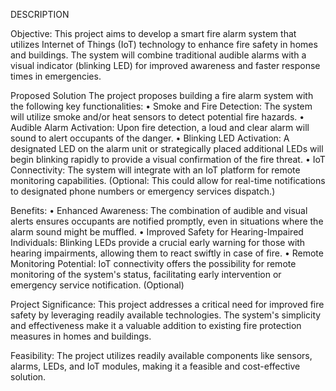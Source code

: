DESCRIPTION


Objective:
This project aims to develop a smart fire alarm system that utilizes Internet of Things (IoT) technology to enhance fire safety in homes and buildings. The system will combine traditional audible alarms with a visual indicator (blinking LED) for improved awareness and faster response times in emergencies.

Proposed Solution
The project proposes building a fire alarm system with the following key functionalities:
•	Smoke and Fire Detection: The system will utilize smoke and/or heat sensors to detect potential fire hazards.
•	Audible Alarm Activation: Upon fire detection, a loud and clear alarm will sound to alert occupants of the danger.
•	Blinking LED Activation: A designated LED on the alarm unit or strategically placed additional LEDs will begin blinking rapidly to provide a visual confirmation of the fire threat.
•	IoT Connectivity: The system will integrate with an IoT platform for remote monitoring capabilities. (Optional: This could allow for real-time notifications to designated phone numbers or emergency services dispatch.)

Benefits:
•	Enhanced Awareness: The combination of audible and visual alerts ensures occupants are notified promptly, even in situations where the alarm sound might be muffled.
•	Improved Safety for Hearing-Impaired Individuals: Blinking LEDs provide a crucial early warning for those with hearing impairments, allowing them to react swiftly in case of fire.
•	Remote Monitoring Potential: IoT connectivity offers the possibility for remote monitoring of the system's status, facilitating early intervention or emergency service notification. (Optional)

Project Significance:
This project addresses a critical need for improved fire safety by leveraging readily available technologies. The system's simplicity and effectiveness make it a valuable addition to existing fire protection measures in homes and buildings.

Feasibility:
The project utilizes readily available components like sensors, alarms, LEDs, and IoT modules, making it a feasible and cost-effective solution.
